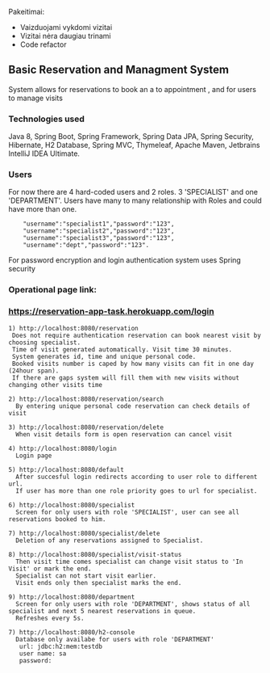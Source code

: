 Pakeitimai:
- Vaizduojami vykdomi vizitai
- Vizitai nėra daugiau trinami
- Code refactor

## Basic Reservation and Managment System 
System allows for reservations to book an a to  appointment , and for users to manage visits 

### Technologies used
Java 8,
Spring Boot, 
Spring Framework, 
Spring Data JPA,
Spring Security,
Hibernate,
H2 Database,
Spring MVC,
Thymeleaf,
Apache Maven,
Jetbrains IntelliJ IDEA Ultimate.

### Users
For now there are 4 hard-coded users and 2 roles. 3 'SPECIALIST' and one 'DEPARTMENT'.
Users have many to many relationship with Roles and could have more than one.
```
    "username":"specialist1","password":"123",
    "username":"specialist2","password":"123",
    "username":"specialist3","password":"123",
    "username":"dept","password":"123".
```
For password encryption and login authentication system uses Spring security

### Operational page link:
### https://reservation-app-task.herokuapp.com/login

```
1) http://localhost:8080/reservation
 Does not require authentication reservation can book nearest visit by choosing specialist. 
 Time of visit generated automatically. Visit time 30 minutes.
 System generates id, time and unique personal code.
 Booked visits number is caped by how many visits can fit in one day (24hour span).
 If there are gaps system will fill them with new visits without changing other visits time
  
2) http://localhost:8080/reservation/search
  By entering unique personal code reservation can check details of visit
  
3) http://localhost:8080/reservation/delete
  When visit details form is open reservation can cancel visit

4) http://localhost:8080/login
  Login page
  
5) http://localhost:8080/default
  After succesful login redirects according to user role to different url.
  If user has more than one role priority goes to url for specialist.
  
6) http://localhost:8080/specialist
  Screen for only users with role 'SPECIALIST', user can see all reservations booked to him.

7) http://localhost:8080/specialist/delete
  Deletion of any reservations assigned to Specialist. 
  
8) http://localhost:8080/specialist/visit-status
  Then visit time comes specialist can change visit status to 'In Visit' or mark the end. 
  Specialist can not start visit earlier.
  Visit ends only then specialist marks the end.
 
9) http://localhost:8080/department
  Screen for only users with role 'DEPARTMENT', shows status of all specialist and next 5 nearest reservations in queue.
  Refreshes every 5s.
 
7) http://localhost:8080/h2-console
  Database only availabe for users with role 'DEPARTMENT'
   url: jdbc:h2:mem:testdb
   user name: sa
   password: 
```
